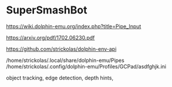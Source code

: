 # SuperSmashBot

https://wiki.dolphin-emu.org/index.php?title=Pipe_Input

https://arxiv.org/pdf/1702.06230.pdf

https://github.com/strickolas/dolphin-env-api


/home/strickolas/.local/share/dolphin-emu/Pipes
/home/strickolas/.config/dolphin-emu/Profiles/GCPad/asdfghjk.ini

object tracking, edge detection, depth hints, 
